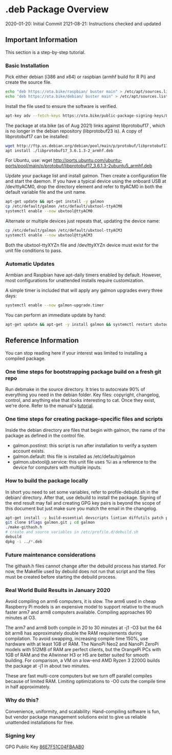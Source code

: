 # .deb Package Overview

2020-01-20: Initial Commit
2121-08-21: Instructions checked and updated

## Important Information

This section is a step-by-step tutorial.

### Basic Installation

Pick either debian (i386 and x64) or raspbian (armhf build for R Pi) and create the source file.
```sh
echo "deb https://ota.bike/raspbian/ buster main" > /etc/apt/sources.list.d/galmon.list
echo "deb https://ota.bike/debian/ buster main" > /etc/apt/sources.list.d/galmon.list
```

Install the file used to ensure the software is verified.
```sh
apt-key adv --fetch-keys https://ota.bike/public-package-signing-keys/86E7F51C04FBAAB0.asc
```

The package at ota.bike (as of Aug 2021) links against libprotobuf17 , which is no longer in the debian
repository (libprotobuf23 is).  A copy of libprotobuf17 can be installed:
```sh
wget http://ftp.us.debian.org/debian/pool/main/p/protobuf/libprotobuf17_3.6.1.3-2_armhf.deb
apt install ./libprotobuf17_3.6.1.3-2_armhf.deb
```

For Ubuntu, use: wget http://ports.ubuntu.com/ubuntu-ports/pool/main/p/protobuf/libprotobuf17_3.6.1.3-2ubuntu5_armhf.deb

Update your package list and install galmon. Then create a configuration file and start the daemon.
If you have a typical device using the onboard USB at /dev/ttyACM0, drop the directory element
and refer to ttyACM0 in both the default variable file and the unit name.
```sh
apt-get update && apt-get install -y galmon
cp /etc/default/galmon /etc/default/ubxtool-ttyACM0
systemctl enable --now ubxtool@ttyACM0
```

Alternate or multiple devices just repeats that, updating the device name:
```sh
cp /etc/default/galmon /etc/default/ubxtool-ttyACM3
systemctl enable --now ubxtool@ttyACM3
```
Both the ubxtool-ttyXYZn file and /dev/ttyXYZn device must exist for the unit file conditions to pass.

### Automatic Updates

Armbian and Raspbian have apt-daily timers enabled by default.
However, most configurations for unattended installs require customization.

A simple timer is included that will apply any galmon upgrades every three days:
```sh
systemctl enable --now galmon-upgrade.timer
```

You can perform an immediate update by hand:
```sh
apt-get update && apt-get -y install galmon && systemctl restart ubxtool@*
```

## Reference Information

You can stop reading here if your interest was limited to installing a compiled package.

### One time steps for bootstrapping package build on a fresh git repo

Run debmake in the source directory. It tries to autocreate 90% of everything you need in the debian folder.
Key files: copyright, changelog, control, and anything else that looks interesting to cat. Once they exist, we're done.
Refer to the manual's [tutorial](https://www.debian.org/doc/manuals/debmake-doc/ch04.en.html).

### One time steps for creating package-specific files and scripts

Inside the debian directory are files that begin with galmon, the name of the package as defined in the control file.
- galmon.postinst: this script is run after installation to verify a system account exists.
- galmon.default: this file is installed as /etc/default/galmon
- galmon.ubxtool@.service: this unit file uses %i as a reference to the device for computers with multiple inputs.

### How to build the package locally

In short you need to set some variables, refer to profile-debuild.sh in the debian/ directory.
After that, use debuild to install the package. Signing of the end result may fail and creating
GPG key pairs is beyond the scope of this document but just make sure you match the email in the changelog.
```sh
apt-get install -y build-essential devscripts lintian diffutils patch patchutils
git clone $flags galmon.git ; cd galmon
./make-githash.h
# create and source variables in /etc/profile.d/debuild.sh
debuild
dpkg -i ../*.deb
```

### Future maintenance considerations

The githash.h files cannot change after the debuild process has started.
For now, the Makefile used by debuild does not run that script and
the files must be created before starting the debuild process.

### Real World Build Results in January 2020

Avoid compiling on arm6 computers, it is slow. The arm6 used in cheap Raspberry Pi models is an expensive model to support
relative to the much faster arm7 and arm8 computers available. Compiling approaches 90 minutes at O3. 

The arm7 and arm8 both compile in 20 to 30 minutes at -j1 -O3 but the 64 bit arm8 has approximately
double the RAM requirements during compilation. To avoid swapping, increasing compile time 150%,
use hardware with at least 1GB of RAM. The NanoPi Neo2 and NanoPi ZeroPi models with 512MB of RAM
are perfect clients, but the OrangePi PCs with 1GB of RAM and the Allwinner H3 or H5 are
better suited for smooth building. For comparison, a VM on a low-end AMD Ryzen 3 2200G builds the package at -j1 in about two minutes.

These are fast multi-core computers but we turn off parallel compiles because of limited RAM.
Limiting optimizations to -O0 cuts the compile time in half approximately.

### Why do this?

Convenience, uniformity, and scalability:
Hand-compiling software is fun, but vendor package management solutions
exist to give us reliable unattended installations for free.

### Signing key

GPG Public Key [86E7F51C04FBAAB0](debian/86E7F51C04FBAAB0.asc)
